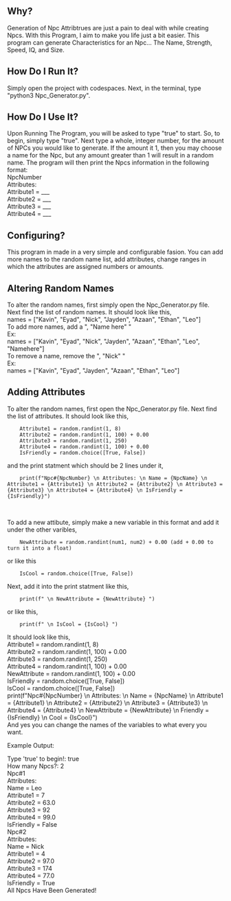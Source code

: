 ## Why?
Generation of Npc Attribtrues are just a pain to deal with while creating Npcs. With this Program, I aim to make you life just a bit easier. This program can generate Characteristics for an Npc... The Name, Strength, Speed, IQ, and Size.

## How Do I Run It?
Simply open the project with codespaces. Next, in the terminal, type "python3 Npc_Generator.py".

## How Do I Use It?
Upon Running The Program, you will be asked to type "true" to start. So, to begin, simply type "true". Next type a whole, integer number, for the amount of NPCs you would like to generate. If the amount it 1, then you may choose a name for the Npc, but any amount greater than 1 will result in a random name. The program will then print the Npcs information in the following format: <br>
NpcNumber <br>
 Attributes: <br>
 Attribute1 = ___ <br>
 Attribute2 = ___ <br>
 Attribute3 = ___ <br>
 Attribute4 = ___ <br>

## Configuring?
This program in made in a very simple and configurable fasion. You can add more names to the random name list, add attributes, change ranges in which the attributes are assigned numbers or amounts.

## Altering Random Names
To alter the random names, first simply open the Npc_Generator.py file. Next find the list of random names. It should look like this, <br>
names = ["Kavin", "Eyad", "Nick", "Jayden", "Azaan", "Ethan", "Leo"] <br>
To add more names, add a ", "Name here" " <br>
Ex: <br>
names = ["Kavin", "Eyad", "Nick", "Jayden", "Azaan", "Ethan", "Leo", "Namehere"] <br>
To remove a name, remove the ", "Nick" " <br>
Ex: <br>
names = ["Kavin", "Eyad", "Jayden", "Azaan", "Ethan", "Leo"] <br>

## Adding Attributes
To alter the random names, first open the Npc_Generator.py file. Next find the list of attributes. It should look like this, <br>


        Attribute1 = random.randint(1, 8)
        Attribute2 = random.randint(1, 100) + 0.00
        Attribute3 = random.randint(1, 250)
        Attribute4 = random.randint(1, 100) + 0.00
        IsFriendly = random.choice([True, False])


and the print statment which should be 2 lines under it, <br>


        print(f"Npc#{NpcNumber} \n Attributes: \n Name = {NpcName} \n Attribute1 = {Attribute1} \n Attribute2 = {Attribute2} \n Attribute3 = {Attribute3} \n Attribute4 = {Attribute4} \n IsFriendly = {IsFriendly}") 
<br>

To add a new attibute, simply make a new variable in this format and add it under the other varibles,


        NewAttribute = random.randint(num1, num2) + 0.00 (add + 0.00 to turn it into a float)


or like this


        IsCool = random.choice([True, False])
        

Next, add it into the print statment like this,

        print(f" \n NewAttribute = {NewAttribute} ")

or like this,

        print(f" \n IsCool = {IsCool} ")

It should look like this, <br>
        Attribute1 = random.randint(1, 8) <br>
        Attribute2 = random.randint(1, 100) + 0.00 <br>
        Attribute3 = random.randint(1, 250) <br>
        Attribute4 = random.randint(1, 100) + 0.00 <br>
        NewAttribute = random.randint(1, 100) + 0.00 <br>
        IsFriendly = random.choice([True, False]) <br>
        IsCool = random.choice([True, False]) <br>
        print(f"Npc#{NpcNumber} \n Attributes: \n Name = {NpcName} \n Attribute1 = {Attribute1} \n Attribute2 = {Attribute2} \n Attribute3 = {Attribute3} \n Attribute4 = {Attribute4} \n NewAttribute = {NewAttribute} \n Friendly = {IsFriendly} \n Cool = {IsCool}")
<br> 
And yes you can change the names of the variables to what every you want.
<br>

Example Output:

Type 'true' to begin!: true <br>
How many Npcs?: 2 <br>
Npc#1 <br>
 Attributes: <br>
 Name = Leo <br>
 Attribute1 = 7 <br>
 Attribute2 = 63.0 <br>
 Attribute3 = 92 <br>
 Attribute4 = 99.0 <br>
 IsFriendly = False <br>
Npc#2 <br>
 Attributes: <br> 
 Name = Nick <br>
 Attribute1 = 4 <br>
 Attribute2 = 97.0 <br>
 Attribute3 = 174 <br>
 Attribute4 = 77.0 <br>
 IsFriendly = True<br>
All Npcs Have Been Generated!<br>